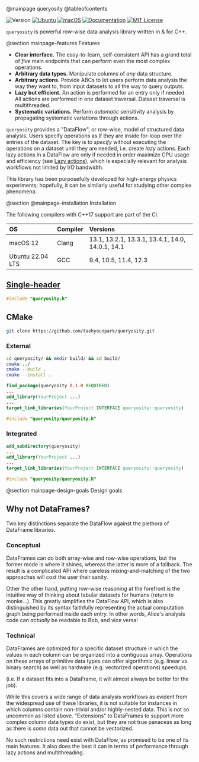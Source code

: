 @mainpage queryosity @tableofcontents

![Version](https://img.shields.io/badge/Version-0.2.0-blue.svg)
[![Ubuntu](https://github.com/taehyounpark/analogical/actions/workflows/ubuntu.yml/badge.svg?branch=master)](https://github.com/taehyounpark/analogical/actions/workflows/ubuntu.yml)
[![macOS](https://github.com/taehyounpark/analogical/actions/workflows/macos.yml/badge.svg?branch=master)](https://github.com/taehyounpark/analogical/actions/workflows/macos.yml)
[![Documentation](https://img.shields.io/badge/Documentation-mkdocs-blue.svg)](https://taehyounpark.github.io/analogical/home/design/)
[![MIT License](https://img.shields.io/badge/License-MIT-yellow.svg)](https://opensource.org/licenses/MIT)

`queryosity` is powerful row-wise data analysis library written in & for C++.

@section mainpage-features Features

- **Clear interface.** The easy-to-learn, self-consistent API has a grand total of *five* main endpoints that can perform even the most complex operations.
- **Arbitrary data types.** Manipulate columns of *any* data structure.
- **Arbitrary actions.** Provide ABCs to let users perform data analysis the way they want to, from input datasets to all the way to query outputs.
- **Lazy but efficient.** An action is performed for an entry only if needed. All actions are performed in one dataset traversal. Dataset traversal is multithreaded.
- **Systematic variations.** Perform *automatic* sensitivity analysis by propagating systematic variations through actions.

`queryosity` provides a "DataFlow", or row-wise, model of structured data analysis.
Users specify operations as if they are inside for-loop over the entries of the dataset.
The key is to *specify* without executing the operations on a dataset until they are needed, i.e. create *lazy* actions.
Each lazy actions in a DataFlow are only if needed in order maximize CPU usage and efficiency (see [Lazy actions](../concepts/lazy.md)), which is especially relevant for analysis workflows not limited by I/O bandwidth.

This library has been purposefully developed for high-energy physics experiments; hopefully, it can be similarly useful for studying other complex phenomena.

@section @mainpage-installation Installation

The following compilers with C++17 support are part of the CI.

| OS | Compiler | Versions |
|:---|:--|:--|
| macOS 12 | Clang | 13.1, 13.2.1, 13.3.1, 13.4.1, 14.0, 14.0.1, 14.1 |
| Ubuntu 22.04 LTS | GCC | 9.4, 10.5, 11.4, 12.3 |

## [Single-header](https://raw.githubusercontent.com/taehyounpark/queryosity/master/queryosity.h)
```cpp
#include "queryosity.h"
```
## CMake
```sh
git clone https://github.com/taehyounpark/queryosity.git
```
### External
```sh
cd queryosity/ && mkdir build/ && cd build/
cmake ../
cmake --build .
cmake --install .
```
```cmake
find_package(queryosity 0.1.0 REQUIRED)
...
add_library(YourProject ...)
...
target_link_libraries(YourProject INTERFACE queryosity::queryosity)
```
```cpp
#include "queryosity/queryosity.h"
```
### Integrated
```cmake
add_subdirectory(queryosity)
...
add_library(YourProject ...)
...
target_link_libraries(YourProject INTERFACE queryosity::queryosity)
```
```cpp
#include "queryosity/queryosity.h"
```

@section mainpage-design-goals Design goals

## Why not DataFrames?

Two key distinctions separate the DataFlow against the plethora of DataFrame libraries.

### Conceptual

DataFrames can do both array-wise and row-wise operations, but the former mode is where it shines, whereas the latter is more of a fallback.
The result is a complicated API where careless mixing-and-matching of the two approaches will cost the user their sanity.

Other the other hand, putting row-wise reasoning at the forefront is the intuitive way of thinking about tabular datasets for humans (return to monke...).
This greatly simplifies the DataFlow API, which is also distinguished by its syntax faithfully representing the actual computation graph being performed inside each entry.
In other words, Alice's analysis code can *actually* be readable to Bob, and vice versa!

### Technical

DataFrames are optimized for a specific dataset structure in which the values in each column can be organized into a contiguous array.
Operations on these arrays of primitive data types can offer algorithmic (e.g. linear vs. binary search) as well as hardware (e.g. vectorized operations) speedups.

(i.e. If a dataset fits into a DataFrame, it will almost always be better for the job).

While this covers a wide range of data analysis workflows as evident from the widespread use of these libraries, it is not suitable for instances in which columns contain non-trivial and/or highly-nested data.
This is not so uncommon as listed above.
"Extensions" to DataFrames to support more complex column data types do exist, but they are not true panaceas as long as there is *some* data out that cannot be vectorized.

<!-- "Extensions" to DataFrames that support more complex column data types include (based on author's understanding): -->

<!-- - [C++ DataFrame](https://htmlpreview.github.io/?https://github.com/hosseinmoein/DataFrame/blob/master/docs/HTML/DataFrame.html): data types satisfying contiguous memory layout using custom memory allocators.
- [Awkward Array](https://awkward-array.org/doc/main/): generalization of the array API to enable key lookups for nested traits while preserving SIMD for arrays possible.  -->

No such restrictions need exist with DataFlow, as promised to be one of its main features.
It also does the best it can in terms of performance through lazy actions and multithreading.
